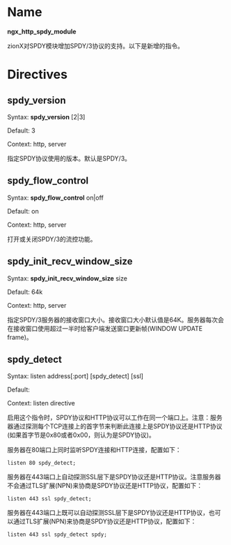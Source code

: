 # Name #

**ngx\_http\_spdy\_module**

zionX对SPDY模块增加SPDY/3协议的支持。以下是新增的指令。


# Directives #

## spdy\_version ##

Syntax: **spdy\_version** [2|3]

Default: 3

Context: http, server

指定SPDY协议使用的版本。默认是SPDY/3。

## spdy\_flow\_control ##

Syntax: **spdy\_flow\_control** on|off

Default: on

Context: http, server

打开或关闭SPDY/3的流控功能。

## spdy\_init\_recv\_window\_size ##

Syntax: **spdy\_init\_recv\_window\_size** size

Default: 64k

Context: http, server

指定SPDY/3服务器的接收窗口大小。接收窗口大小默认值是64K。服务器每次会在接收窗口使用超过一半时给客户端发送窗口更新帧(WINDOW UPDATE frame)。

## spdy\_detect ##

Syntax: listen address[:port] [spdy_detect] [ssl]

Default:

Context: listen directive

启用这个指令时，SPDY协议和HTTP协议可以工作在同一个端口上。注意：服务器通过探测每个TCP连接上的首字节来判断此连接上是SPDY协议还是HTTP协议(如果首字节是0x80或者0x00，则认为是SPDY协议)。

服务器在80端口上同时监听SPDY连接和HTTP连接，配置如下：

    listen 80 spdy_detect;

服务器在443端口上自动探测SSL层下是SPDY协议还是HTTP协议。注意服务器不会通过TLS扩展(NPN)来协商是SPDY协议还是HTTP协议，配置如下：

    listen 443 ssl spdy_detect;

服务器在443端口上既可以自动探测SSL层下是SPDY协议还是HTTP协议，也可以通过TLS扩展(NPN)来协商是SPDY协议还是HTTP协议，配置如下：

    listen 443 ssl spdy_detect spdy;


